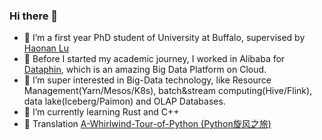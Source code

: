 ### Hi there 👋

- 🔭 I’m a first year PhD student of University at Buffalo, supervised by [Haonan Lu](https://sites.google.com/view/haonanlu/home)
- 👯 Before I started my academic journey, I worked in Alibaba for [Dataphin](https://www.aliyun.com/product/dataphin), which is an amazing Big Data Platform on Cloud.
- 🔭 I’m super interested in Big-Data technology, like Resource Management(Yarn/Mesos/K8s), batch&stream computing(Hive/Flink), data lake(Iceberg/Paimon) and OLAP Databases.
- 🌱 I’m currently learning Rust and C++
- :blue_book: Translation [A-Whirlwind-Tour-of-Python (Python旋风之旅)](https://github.com/SXKDZ/A-Whirlwind-Tour-of-Python)

<!--
**lisirrx/lisirrx** is a ✨ _special_ ✨ repository because its `README.md` (this file) appears on your GitHub profile.

Here are some ideas to get you started:

- 🔭 I’m currently working on ...
- 🌱 I’m currently learning ...
- 👯 I’m looking to collaborate on ...
- 🤔 I’m looking for help with ...
- 💬 Ask me about ...
- 📫 How to reach me: ...
- 😄 Pronouns: ...
- ⚡ Fun fact: ...
-->
